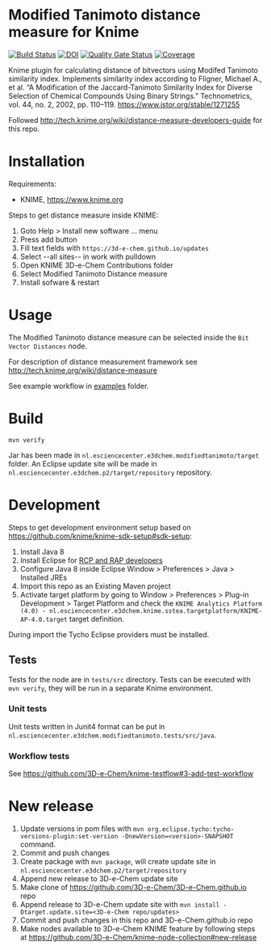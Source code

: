 # Modified Tanimoto distance measure for Knime

[![Build Status](https://travis-ci.org/3D-e-Chem/knime-modified-tanimoto.svg)](https://travis-ci.org/3D-e-Chem/knime-modified-tanimoto)
[![DOI](https://zenodo.org/badge/doi/10.5281/zenodo.45270.svg)](http://dx.doi.org/10.5281/zenodo.45270)
[![Quality Gate Status](https://sonarcloud.io/api/project_badges/measure?project=nl.esciencecenter.e3dchem%3Anl.esciencecenter.e3dchem&metric=alert_status)](https://sonarcloud.io/dashboard?id=nl.esciencecenter.e3dchem%3Anl.esciencecenter.e3dchem)
[![Coverage](https://sonarcloud.io/api/project_badges/measure?project=nl.esciencecenter.e3dchem%3Anl.esciencecenter.e3dchem&metric=coverage)](https://sonarcloud.io/dashboard?id=nl.esciencecenter.e3dchem%3Anl.esciencecenter.e3dchem)

Knime plugin for calculating distance of bitvectors using Modifed Tanimoto similarity index.
Implements similarity index according to Fligner, Michael A., et al. “A Modification of the Jaccard-Tanimoto Similarity Index for Diverse Selection of Chemical Compounds Using Binary Strings.” Technometrics, vol. 44, no. 2, 2002, pp. 110–119. https://www.jstor.org/stable/1271255

Followed http://tech.knime.org/wiki/distance-measure-developers-guide for this repo.

# Installation

Requirements:

* KNIME, https://www.knime.org

Steps to get distance measure inside KNIME:

1. Goto Help > Install new software ... menu
2. Press add button
3. Fill text fields with `https://3d-e-chem.github.io/updates`
4. Select --all sites-- in work with pulldown
5. Open KNIME 3D-e-Chem Contributions folder
6. Select Modified Tanimoto Distance measure
7. Install sofware & restart

# Usage

The Modified Tanimoto distance measure can be selected inside the `Bit Vector Distances` node.

For description of distance measurement framework see http://tech.knime.org/wiki/distance-measure

See example workflow in [examples](examples) folder.

# Build

```
mvn verify
```

Jar has been made in `nl.esciencecenter.e3dchem.modifiedtanimoto/target` folder.
An Eclipse update site will be made in `nl.esciencecenter.e3dchem.p2/target/repository` repository.

# Development

Steps to get development environment setup based on https://github.com/knime/knime-sdk-setup#sdk-setup:

1. Install Java 8
2. Install Eclipse for [RCP and RAP developers](https://www.eclipse.org/downloads/packages/release/2018-12/r/eclipse-ide-rcp-and-rap-developers)
3. Configure Java 8 inside Eclipse Window > Preferences > Java > Installed JREs
4. Import this repo as an Existing Maven project
5. Activate target platform by going to Window > Preferences > Plug-in Development > Target Platform and check the `KNIME Analytics Platform (4.0) - nl.esciencecenter.e3dchem.knime.sstea.targetplatform/KNIME-AP-4.0.target` target definition.

During import the Tycho Eclipse providers must be installed.

## Tests

Tests for the node are in `tests/src` directory.
Tests can be executed with `mvn verify`, they will be run in a separate Knime environment.

### Unit tests

Unit tests written in Junit4 format can be put in `nl.esciencecenter.e3dchem.modifiedtanimoto.tests/src/java`.

### Workflow tests

See https://github.com/3D-e-Chem/knime-testflow#3-add-test-workflow

# New release

1. Update versions in pom files with `mvn org.eclipse.tycho:tycho-versions-plugin:set-version -DnewVersion=<version>-SNAPSHOT` command.
2. Commit and push changes
3. Create package with `mvn package`, will create update site in `nl.esciencecenter.e3dchem.p2/target/repository`
4. Append new release to 3D-e-Chem update site
  1. Make clone of https://github.com/3D-e-Chem/3D-e-Chem.github.io repo
  2. Append release to 3D-e-Chem update site with `mvn install -Dtarget.update.site=<3D-e-Chem repo/updates>`
5. Commit and push changes in this repo and 3D-e-Chem.github.io repo
6. Make nodes available to 3D-e-Chem KNIME feature by following steps at https://github.com/3D-e-Chem/knime-node-collection#new-release

